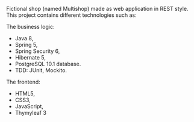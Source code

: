Fictional shop (named Multishop) made as web application in REST style. This project contains different technologies such as:

The business logic:
- Java 8,
- Spring 5,
- Spring Security 6,
- Hibernate 5,
- PostgreSQL 10.1 database.
- TDD: JUnit, Mockito.

The frontend:
- HTML5,
- CSS3,
- JavaScript,
- Thymyleaf 3